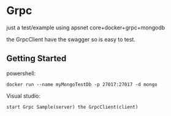 # Grpc

just a test/example using apsnet core+docker+grpc+mongodb

the GrpcClient have the swagger so is easy to test.


## Getting Started

powershell:
```
docker run --name myMongoTestDb -p 27017:27017 -d mongo
```
Visual studio:
```
start Grpc Sample(server) the GrpcClient(client)
```
